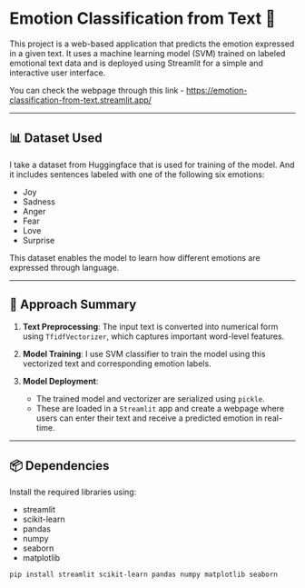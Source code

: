 # Emotion Classification from Text 🧠

This project is a web-based application that predicts the emotion expressed in a given text. It uses a machine learning model (SVM) trained on labeled emotional text data and is deployed using Streamlit for a simple and interactive user interface.

You can check the webpage through this link - https://emotion-classification-from-text.streamlit.app/

--- 

## 📊 Dataset Used

I take a dataset from Huggingface that is used for training of the model. And it includes sentences labeled with one of the following six emotions:

- Joy
- Sadness
- Anger
- Fear
- Love
- Surprise

This dataset enables the model to learn how different emotions are expressed through language.

---

## 🧠 Approach Summary

1. **Text Preprocessing**: The input text is converted into numerical form using `TfidfVectorizer`, which captures important word-level features.

2. **Model Training**: I use SVM classifier to train the model using this vectorized text and corresponding emotion labels.

3. **Model Deployment**:
   - The trained model and vectorizer are serialized using `pickle`.
   - These are loaded in a `Streamlit` app and create a webpage where users can enter their text and receive a predicted emotion in real-time.

---

## 📦 Dependencies

Install the required libraries using:
- streamlit
- scikit-learn
- pandas
- numpy
- seaborn
- matplotlib

```bash
pip install streamlit scikit-learn pandas numpy matplotlib seaborn

